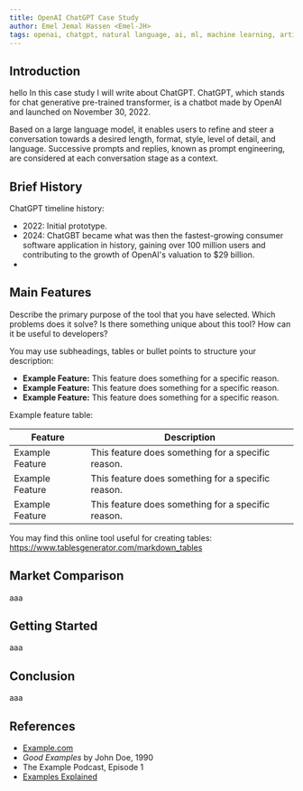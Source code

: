 ```yaml
---
title: OpenAI ChatGPT Case Study
author: Emel Jemal Hassen <Emel-JH>
tags: openai, chatgpt, natural language, ai, ml, machine learning, artificial inteligence, chat bot
---
```


## Introduction

hello
In this case study I will write about ChatGPT. ChatGPT, which stands for chat generative pre-trained transformer, is a chatbot made by OpenAI and launched on November 30, 2022.

Based on a large language model, it enables users to refine and steer a conversation towards a desired length, format, style, level of detail, and language. Successive prompts and replies, known as prompt engineering, are considered at each conversation stage as a context.

## Brief History

ChatGPT timeline history:

- 2022: Initial prototype.
- 2024: ChatGBT became what was then the fastest-growing consumer software application in history, gaining over 100 million users and contributing to the growth of OpenAI's valuation to $29 billion.
-

## Main Features

Describe the primary purpose of the tool that you have selected. Which problems does it solve? Is there something unique about this tool? How can it be useful to developers?

You may use subheadings, tables or bullet points to structure your description:

- **Example Feature:** This feature does something for a specific reason.
- **Example Feature:** This feature does something for a specific reason.
- **Example Feature:** This feature does something for a specific reason.

Example feature table:

| Feature         | Description                                        |
| --------------- | -------------------------------------------------- |
| Example Feature | This feature does something for a specific reason. |
| Example Feature | This feature does something for a specific reason. |
| Example Feature | This feature does something for a specific reason. |

You may find this online tool useful for creating tables: https://www.tablesgenerator.com/markdown_tables

## Market Comparison

aaa

## Getting Started

aaa

## Conclusion

aaa

## References

- [Example.com](https://example.com)
- _Good Examples_ by John Doe, 1990
- The Example Podcast, Episode 1
- [Examples Explained](https://youtu.be/dQw4w9WgXcQ)
